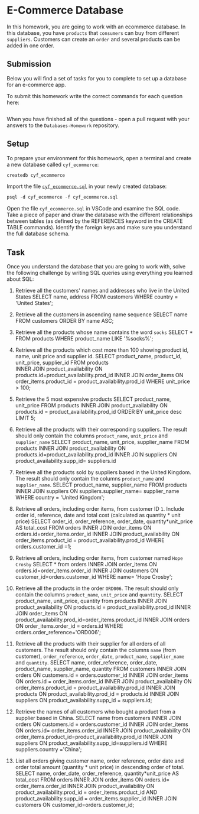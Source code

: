 # E-Commerce Database

In this homework, you are going to work with an ecommerce database. In this database, you have `products` that `consumers` can buy from different `suppliers`. Customers can create an `order` and several products can be added in one order.

## Submission

Below you will find a set of tasks for you to complete to set up a database for an e-commerce app.

To submit this homework write the correct commands for each question here:

```sql


```

When you have finished all of the questions - open a pull request with your answers to the `Databases-Homework` repository.

## Setup

To prepare your environment for this homework, open a terminal and create a new database called `cyf_ecommerce`:

```sql
createdb cyf_ecommerce
```

Import the file [`cyf_ecommerce.sql`](./cyf_ecommerce.sql) in your newly created database:

```sql
psql -d cyf_ecommerce -f cyf_ecommerce.sql
```

Open the file `cyf_ecommerce.sql` in VSCode and examine the SQL code. Take a piece of paper and draw the database with the different relationships between tables (as defined by the REFERENCES keyword in the CREATE TABLE commands). Identify the foreign keys and make sure you understand the full database schema.

## Task

Once you understand the database that you are going to work with, solve the following challenge by writing SQL queries using everything you learned about SQL:

1. Retrieve all the customers' names and addresses who live in the United States
   SELECT name, address
   FROM customers
   WHERE country = 'United States';

2. Retrieve all the customers in ascending name sequence
   SELECT name
   FROM customers
   ORDER BY name ASC;

3. Retrieve all the products whose name contains the word `socks`
   SELECT *
   FROM products
   WHERE product_name
   LIKE '%socks%';

4. Retrieve all the products which cost more than 100 showing product id, name, unit price and supplier id.
SELECT product_name, product_id, unit_price, supplier_id 
FROM products	
INNER JOIN  product_availability ON products.id=product_availability.prod_id
INNER JOIN order_items ON order_items.product_id = product_availability.prod_id WHERE unit_price > 100;

5. Retrieve the 5 most expensive products
SELECT product_name, unit_price
FROM products
INNER JOIN product_availability ON products.id = product_availability.prod_id
ORDER BY unit_price desc LIMIT 5;

6. Retrieve all the products with their corresponding suppliers. The result should only contain the columns `product_name`, `unit_price` and `supplier_name`
SELECT product_name, unit_price, supplier_name 
FROM products
INNER JOIN product_availability ON products.id=product_availability.prod_id
INNER JOIN suppliers ON product_availability.supp_id= suppliers.id

7. Retrieve all the products sold by suppliers based in the United Kingdom. The result should only contain the columns `product_name` and `supplier_name`.
   SELECT product_name, supplier_name
   FROM products
   INNER JOIN suppliers
   ON suppliers.supplier_name= supplier_name
   WHERE country = 'United Kingdom';

8. Retrieve all orders, including order items, from customer ID `1`. Include order id, reference, date and total cost (calculated as quantity * unit price)
   SELECT order_id, order_reference, order_date, quantity*unit_price
   AS total_cost
   FROM orders
   INNER JOIN  order_items
   ON orders.id=order_items.order_id
   INNER JOIN product_availability 
   ON order_items.product_id = product_availability.prod_id
   WHERE orders.customer_id =1;

9. Retrieve all orders, including order items, from customer named `Hope Crosby`
   SELECT * from orders
   INNER JOIN order_items
   ON orders.id=order_items.order_id
   INNER JOIN customers
   ON customer_id=orders.customer_id
   WHERE name= 'Hope Crosby';

10. Retrieve all the products in the order `ORD006`. The result should only contain the columns `product_name`, `unit_price` and `quantity`.
    SELECT product_name, unit_price, quantity from products
    INNER JOIN product_availability
    ON products.id = product_availability.prod_id
    INNER JOIN  order_items
    ON product_availability.prod_id=order_items.product_id 
	INNER JOIN orders ON order_items.order_id = orders.id WHERE orders.order_reference='ORD006';

11. Retrieve all the products with their supplier for all orders of all customers. The result should only contain the columns `name` (from customer), `order_reference`, `order_date`, `product_name`, `supplier_name` and `quantity`.
    SELECT name, order_reference, order_date, product_name, supplier_name, quantity
    FROM customers
    INNER JOIN orders
    ON customers.id = orders.customer_id
    INNER JOIN order_items
    ON orders.id = order_items.order_id
    INNER JOIN product_availability
    ON order_items.product_id = product_availability.prod_id
    INNER JOIN products
    ON product_availability.prod_id = products.id
    INNER JOIN suppliers
    ON product_availability.supp_id = suppliers.id;

12. Retrieve the names of all customers who bought a product from a supplier based in China.
      SELECT name from customers
	   INNER JOIN orders 
	   ON customers.id = orders.customer_id
	   INNER JOIN order_items
	   ON orders.id= order_items.order_id
	   INNER JOIN product_availability
	   ON order_items.product_id=product_availability.prod_id
	   INNER JOIN suppliers
	   ON product_availability.supp_id=suppliers.id
      WHERE suppliers.country ='China';

13. List all orders giving customer name, order reference, order date and order total amount (quantity * unit price) in descending order of total.
      SELECT name, order_date, order_reference, quantity*unit_price 
	   AS total_cost
	   FROM orders
	   INNER JOIN order_items
	   ON orders.id= order_items.order_id
	   INNER JOIN product_availability 
	   ON product_availability.prod_id = order_items.product_id AND product_availability.supp_id = order_items.supplier_id
	   INNER JOIN customers
      ON customer_id=orders.customer_id; 
